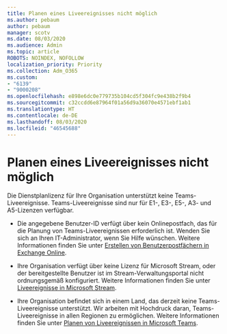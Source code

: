 ```yaml
---
title: Planen eines Liveereignisses nicht möglich
ms.author: pebaum
author: pebaum
manager: scotv
ms.date: 08/03/2020
ms.audience: Admin
ms.topic: article
ROBOTS: NOINDEX, NOFOLLOW
localization_priority: Priority
ms.collection: Adm_O365
ms.custom:
- "6139"
- "9000208"
ms.openlocfilehash: e898e6dc0e779735b104cd5f304fc9e438b2f9b4
ms.sourcegitcommit: c32ccdd6e87964f01a56d9a36070e4571ebf1ab1
ms.translationtype: HT
ms.contentlocale: de-DE
ms.lasthandoff: 08/03/2020
ms.locfileid: "46545688"
---
```

# <a name="unable-to-schedule-a-live-event"></a>Planen eines Liveereignisses nicht möglich

Die Dienstplanlizenz für Ihre Organisation unterstützt keine Teams-Liveereignisse. Teams-Liveereignisse sind nur für E1-, E3-, E5-, A3- und A5-Lizenzen verfügbar.

- Die angegebene Benutzer-ID verfügt über kein Onlinepostfach, das für die Planung von Teams-Liveereignissen erforderlich ist. Wenden Sie sich an Ihren IT-Administrator, wenn Sie Hilfe wünschen. Weitere Informationen finden Sie unter [Erstellen von Benutzerpostfächern in Exchange Online](https://docs.microsoft.com/exchange/recipients-in-exchange-online/create-user-mailboxes).

- Ihre Organisation verfügt über keine Lizenz für Microsoft Stream, oder der bereitgestellte Benutzer ist im Stream-Verwaltungsportal nicht ordnungsgemäß konfiguriert. Weitere Informationen finden Sie unter [Liveereignisse in Microsoft Stream](https://docs.microsoft.com/stream/live-event-overview).

- Ihre Organisation befindet sich in einem Land, das derzeit keine Teams-Liveereignisse unterstützt. Wir arbeiten mit Hochdruck daran, Teams-Liveereignisse in allen Regionen zu ermöglichen. Weitere Informationen finden Sie unter [Planen von Liveereignissen in Microsoft Teams](https://docs.microsoft.com/microsoftteams/teams-live-events/plan-for-teams-live-events).